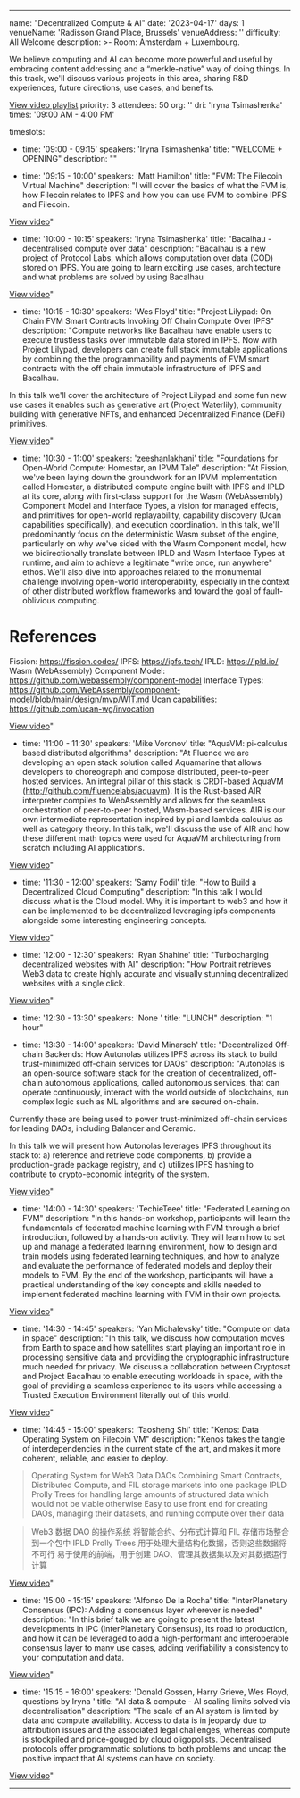 ---

name: "Decentralized Compute & AI"
date: '2023-04-17'
days: 1
venueName: 'Radisson Grand Place, Brussels'
venueAddress: ''
difficulty: All Welcome
description: >-
  Room: Amsterdam + Luxembourg.
  
  We believe computing and AI can become more powerful and useful by embracing content addressing and a “merkle-native” way of doing things. In this track, we'll discuss various projects in this area, sharing R&D experiences, future directions, use cases, and benefits.  
  
  <a href="https://youtube.com/playlist?list=PLuhRWgmPaHtQ_lKtbTR-vIW1LYuTjcaPw">View video playlist</a>
priority: 3
attendees: 50
org: ''
dri: 'Iryna Tsimashenka'
times: '09:00 AM - 4:00 PM'

timeslots:
  - time: '09:00 - 09:15'
    speakers: 'Iryna Tsimashenka'
    title: "WELCOME + OPENING"
    description: ""

  - time: '09:15 - 10:00'
    speakers: 'Matt Hamilton'
    title: "FVM: The Filecoin Virtual Machine"
    description: "I will cover the basics of what the FVM is, how Filecoin relates to IPFS and how you can use FVM to combine IPFS and Filecoin.

<a href='https://youtu.be/LK9QjOJIPkQ'>View video</a>"

  - time: '10:00 - 10:15'
    speakers: 'Iryna Tsimashenka'
    title: "Bacalhau - decentralised compute over data"
    description: "Bacalhau is a new project of Protocol Labs, which allows computation over data (COD) stored on IPFS. You are going to learn exciting use cases, architecture and what problems are solved by using Bacalhau

<a href='https://youtu.be/eaz7bhdY918'>View video</a>"

  - time: '10:15 - 10:30'
    speakers: 'Wes Floyd'
    title: "Project Lilypad: On Chain FVM Smart Contracts Invoking Off Chain Compute Over IPFS"
    description: "Compute networks like Bacalhau have enable users to execute trustless tasks over immutable data stored in IPFS. Now with Project Lilypad, developers can create full stack immutable applications by combining the the programmability and payments of FVM smart contracts with the off chain immutable infrastructure of IPFS and Bacalhau.

In this talk we'll cover the architecture of Project Lilypad and some fun new use cases it enables such as generative art (Project Waterlily), community building with generative NFTs, and enhanced Decentralized Finance (DeFi) primitives.




<a href='https://youtu.be/X6LY01KEY8E'>View video</a>"

  - time: '10:30 - 11:00'
    speakers: 'zeeshanlakhani'
    title: "Foundations for Open-World Compute: Homestar, an IPVM Tale"
    description: "At Fission, we've been laying down the groundwork for an IPVM implementation called Homestar, a distributed compute engine built with IPFS and IPLD at its core, along with first-class support for the Wasm (WebAssembly) Component Model and Interface Types, a vision for managed effects, and primitives for open-world replayability, capability discovery (Ucan capabilities specifically), and execution coordination. In this talk, we'll predominantly focus on the deterministic Wasm subset of the engine, particularly on why we've sided with the Wasm Component model, how we bidirectionally translate between IPLD and Wasm Interface Types at runtime, and aim to achieve a legitimate &#34;write once, run anywhere&#34; ethos. We'll also dive into approaches related to the monumental challenge involving open-world interoperability, especially in the context of other distributed workflow frameworks and toward the goal of fault-oblivious computing.


References
========
Fission: https://fission.codes/
IPFS: https://ipfs.tech/
IPLD: https://ipld.io/
Wasm (WebAssembly) Component Model: https://github.com/webassembly/component-model
Interface Types: https://github.com/WebAssembly/component-model/blob/main/design/mvp/WIT.md
Ucan capabilities: https://github.com/ucan-wg/invocation

<a href='https://youtu.be/BFAMy5-VHak'>View video</a>"

  - time: '11:00 - 11:30'
    speakers: 'Mike Voronov'
    title: "AquaVM: pi-calculus based distributed algorithms"
    description: "At Fluence we are developing an open stack solution called Aquamarine that allows developers to choreograph and compose distributed, peer-to-peer hosted services. An integral pillar of this stack is CRDT-based AquaVM (http://github.com/fluencelabs/aquavm). It is the Rust-based AIR interpreter compiles to WebAssembly and allows for the seamless orchestration of peer-to-peer hosted, Wasm-based services. AIR is our own intermediate representation inspired by pi and lambda calculus as well as category theory.
In this talk, we'll discuss the use of AIR and how these different math topics were used for AquaVM architecturing from scratch including AI applications.

<a href='https://youtu.be/PxOFMriqyUQ'>View video</a>"

  - time: '11:30 - 12:00'
    speakers: 'Samy Fodil'
    title: "How to Build a Decentralized Cloud Computing"
    description: "In this talk I would discuss what is the Cloud model. Why it is important to web3 and how it can be implemented to be decentralized leveraging ipfs components alongside some interesting engineering concepts.

<a href='https://youtu.be/tFTExuukQPk'>View video</a>"

  - time: '12:00 - 12:30'
    speakers: 'Ryan Shahine'
    title: "Turbocharging decentralized websites with AI"
    description: "How Portrait retrieves Web3 data to create highly accurate and visually stunning decentralized websites with a single click.

<a href='https://youtu.be/MT2y0spngvA'>View video</a>"

  - time: '12:30 - 13:30'
    speakers: 'None '
    title: "LUNCH"
    description: "1 hour"

  - time: '13:30 - 14:00'
    speakers: 'David Minarsch'
    title: "Decentralized Off-chain Backends: How Autonolas utilizes IPFS across its stack to build trust-minimized off-chain services for DAOs"
    description: "Autonolas is an open-source software stack for the creation of decentralized, off-chain autonomous applications, called autonomous services, that can operate continuously, interact with the world outside of blockchains, run complex logic such as ML algorithms and are secured on-chain.

Currently these are being used to power trust-minimized off-chain services for leading DAOs, including Balancer and Ceramic. 

In this talk we will present how Autonolas leverages IPFS throughout its stack to: a) reference and retrieve code components, b) provide a production-grade package registry, and c) utilizes IPFS hashing to contribute to crypto-economic integrity of the system.

<a href='https://youtu.be/bzSjPTF-6G4'>View video</a>"

  - time: '14:00 - 14:30'
    speakers: 'TechieTeee'
    title: "Federated Learning on FVM"
    description: "In this hands-on workshop, participants will learn the fundamentals of federated machine learning with FVM through a brief introduction, followed by a hands-on activity. They will learn how to set up and manage a federated learning environment, how to design and train models using federated learning techniques, and how to analyze and evaluate the performance of federated models and deploy their models to FVM. By the end of the workshop, participants will have a practical understanding of the key concepts and skills needed to implement federated machine learning with FVM in their own projects.

<a href='https://youtu.be/CZDIFUMACM8'>View video</a>"

  - time: '14:30 - 14:45'
    speakers: 'Yan Michalevsky'
    title: "Compute on data in space"
    description: "In this talk, we discuss how computation moves from Earth to space and how satellites start playing an important role in processing sensitive data and providing the cryptographic infrastructure much needed for privacy. We discuss a collaboration between Cryptosat and Project Bacalhau to enable executing workloads in space, with the goal of providing a seamless experience to its users while accessing a Trusted Execution Environment literally out of this world.

<a href='https://youtu.be/nCI2qgH1Ha4'>View video</a>"

  - time: '14:45 - 15:00'
    speakers: 'Taosheng Shi'
    title: "Kenos: Data Operating System on Filecoin VM"
    description: "Kenos takes the tangle of interdependencies in the current state of the art, and makes it more coherent, reliable, and easier to deploy.
> Operating System for Web3 Data DAOs
> Combining Smart Contracts, Distributed Compute, and FIL storage markets into one package
> IPLD Prolly Trees for handling large amounts of structured data which would not be viable otherwise
> Easy to use front end for creating DAOs, managing their datasets, and running compute over their data

> Web3 数据 DAO 的操作系统
> 将智能合约、分布式计算和 FIL 存储市场整合到一个包中
> IPLD Prolly Trees 用于处理大量结构化数据，否则这些数据将不可行
> 易于使用的前端，用于创建 DAO、管理其数据集以及对其数据运行计算

<a href='https://youtu.be/YLw93as5tOI'>View video</a>"

  - time: '15:00 - 15:15'
    speakers: 'Alfonso De la Rocha'
    title: "InterPlanetary Consensus (IPC): Adding a consensus layer wherever is needed"
    description: "In this brief talk we are going to present the latest developments in IPC (InterPlanetary Consensus), its road to production, and how it can be leveraged to add a high-performant and interoperable consensus layer to many use cases, adding verifiability a consistency to your computation and data.

<a href='https://youtu.be/qPLhqPGDZyk'>View video</a>"

  - time: '15:15 - 16:00'
    speakers: 'Donald Gossen, Harry Grieve, Wes Floyd, questions by Iryna '
    title: "AI data & compute - AI scaling limits solved via decentralisation"
    description: "The scale of an AI system is limited by data and compute availability. Access to data is in jeopardy due to attribution issues and the associated legal challenges, whereas compute is stockpiled and price-gouged by cloud oligopolists. Decentralised protocols offer programmatic solutions to both problems and uncap the positive impact that AI systems can have on society.

<a href='https://youtu.be/1awacsikTho'>View video</a>"

---